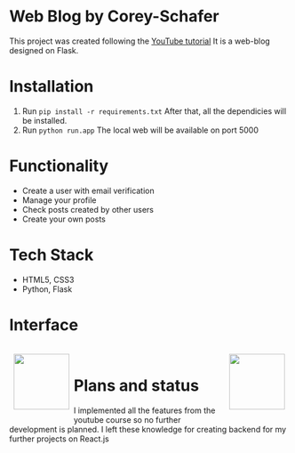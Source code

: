 # Web Blog by Corey-Schafer
This project was created following the [YouTube tutorial](https://www.youtube.com/playlist?list=PL-osiE80TeTs4UjLw5MM6OjgkjFeUxCYH)
It is a web-blog designed on Flask. 

# Installation
1. Run `pip install -r requirements.txt`
After that, all the dependicies will be installed.
2. Run `python run.app`
The local web will be available on port 5000

# Functionality
* Create a user with email verification
* Manage your profile
* Check posts created by other users
* Create your own posts

# Tech Stack
* HTML5, CSS3
* Python, Flask

# Interface
<div>
  <img align="left" style="margin:1rem 0.5rem"  width=100 src="https://user-images.githubusercontent.com/72499342/123174587-07b76680-d489-11eb-8e29-d4f3283c498e.png" />
  <img align="right" style="margin:1rem 0.5rem" width=100 src="https://user-images.githubusercontent.com/72499342/123174633-1736af80-d489-11eb-9f77-367b75689e69.png" />
</div>
<br>

# Plans and status
I implemented all the features from the youtube course so no further development is planned.
I left these knowledge for creating backend for my further projects on React.js
